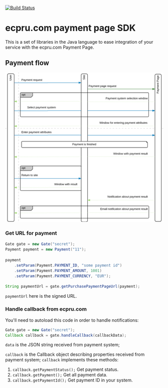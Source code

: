 [![Build Status](https://travis-ci.com/ecpru/paymentpage-sdk-java.svg?branch=main)](https://travis-ci.com/ecpru/paymentpage-sdk-java)

# ecpru.com payment page SDK

This is a set of libraries in the Java language to ease integration of your service
with the ecpru.com Payment Page.

## Payment flow

![Payment flow](flow.png)

### Get URL for payment

```java
Gate gate = new Gate("secret");
Payment payment = new Payment("11");

payment
    .setParam(Payment.PAYMENT_ID, "some payment id")
    .setParam(Payment.PAYMENT_AMOUNT, 1001)
    .setParam(Payment.PAYMENT_CURRENCY, "EUR");

String paymentUrl = gate.getPurchasePaymentPageUrl(payment);
``` 

`paymentUrl` here is the signed URL.

### Handle callback from ecpru.com

You'll need to autoload this code in order to handle notifications:

```java
Gate gate = new Gate("secret");
Callback callback = gate.handleCallback(callbackData);
```

`data` is the JSON string received from payment system;

`callback` is the Callback object describing properties received from payment system;
`callback` implements these methods: 
1. `callback.getPaymentStatus();`
    Get payment status.
2. `callback.getPayment();`
    Get all payment data.
3. `callback.getPaymentId();`
    Get payment ID in your system.

